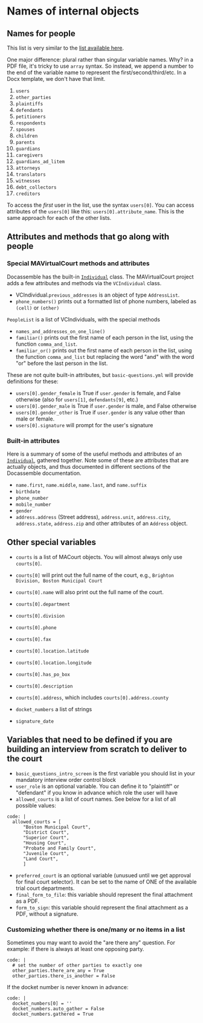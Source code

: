 # Names of internal objects

## Names for people

This list is very similar to the [list available here](https://github.com/SuffolkLITLab/doc-assembly-line/blob/master/labeling-pdf-fields.md#information-about-people).

One major difference: plural rather than singular variable names. Why? in a PDF file, it's tricky to use `array` syntax. So instead, we append a number to the end of the variable name to represent the first/second/third/etc. In a Docx template, we don't have that limit.

1. `users`
1. `other_parties`
1. `plaintiffs`
1. `defendants`
1. `petitioners`
1. `respondents`
1. `spouses`
1. `children`
1. `parents`
1. `guardians`
1. `caregivers`
1. `guardians_ad_litem`
1. `attorneys`
1. `translators`
1. `witnesses`
1. `debt_collectors`
1. `creditors`

To access the _first_ user in the list, use the syntax `users[0]`. You can access attributes of the `users[0]` like this: `users[0].attribute_name`. This is the same approach for each of the other lists.

## Attributes and methods that go along with people

### Special MAVirtualCourt methods and attributes
Docassemble has the built-in [`Individual`](https://docassemble.org/docs/objects.html#Individual) class.
The MAVirtualCourt project adds a few attributes and methods via the `VCIndividual` class.

* VCIndividual.`previous_addresses` is an object of type `AddressList`.
* `phone_numbers()` prints out a formatted list of phone numbers, labeled as `(cell)` or `(other)`

`PeopleList` is a list of VCIndividuals, with the special methods

* `names_and_addresses_on_one_line()`
* `familiar()` prints out the first name of each person in the list, using the function `comma_and_list`.
* `familiar_or()` prints out the first name of each person in the list, using the function `comma_and_list` but replacing the word "and" with the word "or" before the last person in the list.

These are not quite built-in attributes, but `basic-questions.yml` will provide definitions for these:

* `users[0].gender_female` is True if `user.gender` is female, and False otherwise (also for `users[1]`, `defendants[9]`, etc.)
* `users[0].gender_male` is True if `user.gender` is male, and False otherwise
* `users[0].gender_other` is True if `user.gender` is any value other than male or female.
* `users[0].signature` will prompt for the user's signature

### Built-in attributes

Here is a summary of some of the useful methods and attributes of an [`Individual`](https://docassemble.org/docs/objects.html#Individual), gathered together. Note some of these
are attributes that are actually objects, and thus documented in different sections of the Docassemble documentation.

* `name.first`, `name.middle`, `name.last`, and `name.suffix`
* `birthdate`
* `phone_number`
* `mobile_number`
* `gender`
* `address.address` (Street address), `address.unit`, `address.city`, `address.state`, `address.zip` and other attributes of an `Address` object.

## Other special variables

* `courts` is a list of MACourt objects. You will almost always only use `courts[0]`.
* `courts[0]` will print out the full name of the court, e.g., `Brighton Division, Boston Municipal Court`
* `courts[0].name` will also print out the full name of the court.
* `courts[0].department`
* `courts[0].division`
* `courts[0].phone`
* `courts[0].fax`
* `courts[0].location.latitude`
* `courts[0].location.longitude`
* `courts[0].has_po_box`
* `courts[0].description`
* `courts[0].address`, which includes `courts[0].address.county`

* `docket_numbers` a list of strings
* `signature_date`

## Variables that need to be defined if you are building an interview from scratch to deliver to the court

* `basic_questions_intro_screen` is the first variable you should list in your mandatory interview order control block
* `user_role` is an optional variable. You can define it to "plaintiff" or "defendant" if you know in advance which role the user will have
* `allowed_courts` is a list of court names. See below for a list of all possible values:
```
code: |
  allowed_courts = [
      "Boston Municipal Court",
      "District Court",
      "Superior Court",
      "Housing Court",
      "Probate and Family Court",
      "Juvenile Court",
      "Land Court",
      ]
```
* `preferred_court` is an optional variable (unusued until we get approval for final court selector). It can be set to the name of ONE of the available trial court departments.
* `final_form_to_file`: this variable should represent the final attachment as a PDF.
* `form_to_sign`: this variable should represent the final attachment as a PDF, without a signature.

### Customizing whether there is one/many or no items in a list

Sometimes you may want to avoid the "are there any" question. For example: if there is always at least one opposing party.

```
code: |
  # set the number of other parties to exactly one
  other_parties.there_are_any = True
  other_parties.there_is_another = False
```

If the docket number is never known in advance:

```
code: |
  docket_numbers[0] = ''
  docket_numbers.auto_gather = False
  docket_numbers.gathered = True
```  
